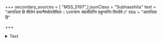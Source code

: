 +++
secondary_sources = [ "MSS_5197",]
jsonClass = "Subhaashita"
text = "आराधिता हि शीलेन प्रयत्नैश्चोपसेविताः।  \nराजानः संप्रसीदन्ति प्रकुप्यन्ति विपर्यये॥"
title = "आराधिता हि"

+++

<details><summary>Text</summary>

आराधिता हि शीलेन प्रयत्नैश्चोपसेविताः।  
राजानः संप्रसीदन्ति प्रकुप्यन्ति विपर्यये॥
</details>
